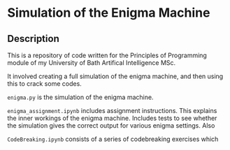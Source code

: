 # Simulation of the Enigma Machine

## Description
This is a repository of code written for the Principles of Programming module of my University of Bath Artifical Intelligence MSc.

It involved creating a full simulation of the enigma machine, and then using this to crack some codes.

`enigma.py` is the simulation of the enigma machine.

`enigma_assignment.ipynb` includes assignment instructions. This explains the inner workings of the enigma machine. Includes tests to see whether the simulation gives the correct output for various enigma settings. Also 

`CodeBreaking.ipynb` consists of a series of codebreaking exercises which 

